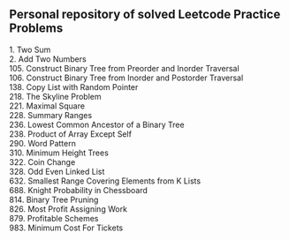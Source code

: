 ## Personal repository of solved Leetcode Practice Problems

1\. Two Sum  
2\. Add Two Numbers  
105\. Construct Binary Tree from Preorder and Inorder Traversal  
106\. Construct Binary Tree from Inorder and Postorder Traversal  
138\. Copy List with Random Pointer  
218\. The Skyline Problem  
221\. Maximal Square  
228\. Summary Ranges  
236\. Lowest Common Ancestor of a Binary Tree  
238\. Product of Array Except Self  
290\. Word Pattern  
310\. Minimum Height Trees  
322\. Coin Change  
328\. Odd Even Linked List  
632\. Smallest Range Covering Elements from K Lists  
688\. Knight Probability in Chessboard  
814\. Binary Tree Pruning  
826\. Most Profit Assigning Work  
879\. Profitable Schemes  
983\. Minimum Cost For Tickets  